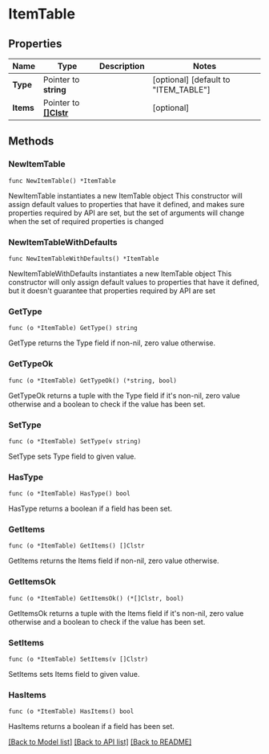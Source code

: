 # ItemTable

## Properties

Name | Type | Description | Notes
------------ | ------------- | ------------- | -------------
**Type** | Pointer to **string** |  | [optional] [default to "ITEM_TABLE"]
**Items** | Pointer to [**[]Clstr**](Clstr.md) |  | [optional] 

## Methods

### NewItemTable

`func NewItemTable() *ItemTable`

NewItemTable instantiates a new ItemTable object
This constructor will assign default values to properties that have it defined,
and makes sure properties required by API are set, but the set of arguments
will change when the set of required properties is changed

### NewItemTableWithDefaults

`func NewItemTableWithDefaults() *ItemTable`

NewItemTableWithDefaults instantiates a new ItemTable object
This constructor will only assign default values to properties that have it defined,
but it doesn't guarantee that properties required by API are set

### GetType

`func (o *ItemTable) GetType() string`

GetType returns the Type field if non-nil, zero value otherwise.

### GetTypeOk

`func (o *ItemTable) GetTypeOk() (*string, bool)`

GetTypeOk returns a tuple with the Type field if it's non-nil, zero value otherwise
and a boolean to check if the value has been set.

### SetType

`func (o *ItemTable) SetType(v string)`

SetType sets Type field to given value.

### HasType

`func (o *ItemTable) HasType() bool`

HasType returns a boolean if a field has been set.

### GetItems

`func (o *ItemTable) GetItems() []Clstr`

GetItems returns the Items field if non-nil, zero value otherwise.

### GetItemsOk

`func (o *ItemTable) GetItemsOk() (*[]Clstr, bool)`

GetItemsOk returns a tuple with the Items field if it's non-nil, zero value otherwise
and a boolean to check if the value has been set.

### SetItems

`func (o *ItemTable) SetItems(v []Clstr)`

SetItems sets Items field to given value.

### HasItems

`func (o *ItemTable) HasItems() bool`

HasItems returns a boolean if a field has been set.


[[Back to Model list]](../README.md#documentation-for-models) [[Back to API list]](../README.md#documentation-for-api-endpoints) [[Back to README]](../README.md)


